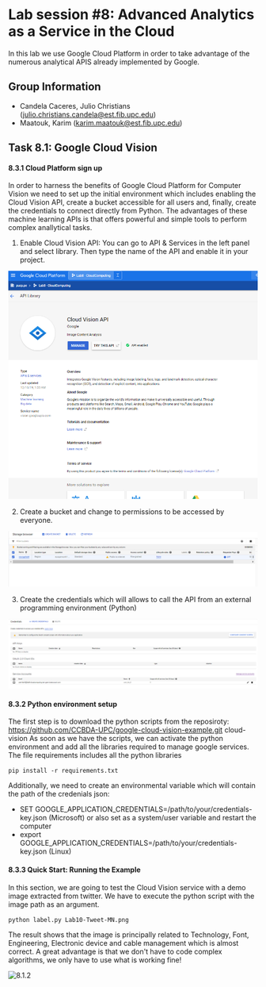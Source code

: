 # Lab session #8: Advanced Analytics as a Service in the Cloud

In this lab we use Google Cloud Platform in order to take advantage of the numerous analytical APIS already implemented by Google. 

## Group Information
* Candela Caceres, Julio Christians (julio.christians.candela@est.fib.upc.edu)
* Maatouk, Karim (karim.maatouk@est.fib.upc.edu)

## Task 8.1: Google Cloud Vision

#### 8.3.1 Cloud Platform sign up

In order to harness the benefits of Google Cloud Platform for Computer Vision we need to set up the initial environment which includes enabling the Cloud Vision API, create a bucket accessible for all users and, finally, create the credentials to connect directly from Python. The advantages of these machine learning APIs is that offers powerful and simple tools to perform complex anallytical tasks.

1) Enable Cloud Vision API: You can go to API & Services in the left panel and select library. Then type the name of the API and enable it in your project.

![8.1.1](Images/8.1.1.Vision.PNG)

2) Create a bucket and change to permissions to be accessed by everyone.

![8.1.1](Images/8.1.1.Bucket.PNG)

3) Create the credentials which will allows to call the API from an external programming environment (Python)

![8.1.1](Images/8.1.1.Credentials.PNG)

#### 8.3.2 Python environment setup

The first step is to download the python scripts from the reposiroty: https://github.com/CCBDA-UPC/google-cloud-vision-example.git cloud-vision
As soon as we have the scripts, we can activate the python environment and add all the libraries required to manage google services. The file requirements includes all the python libraries

```
pip install -r requirements.txt
```

Additionally, we need to create an environmental variable which will contain the path of the credenials json:
- SET GOOGLE_APPLICATION_CREDENTIALS=/path/to/your/credentials-key.json (Microsoft) or also set as a system/user variable and restart the computer
- export GOOGLE_APPLICATION_CREDENTIALS=/path/to/your/credentials-key.json (Linux)

#### 8.3.3 Quick Start: Running the Example

In this section, we are going to test the Cloud Vision service with a demo image extracted from twitter. We have to execute the python script with the image path as an argument.

```
python label.py Lab10-Tweet-MN.png
```

The result shows that the image is principally related to Technology, Font, Engineering, Electronic device and cable management which is almost correct. A great advantage is that we don't have to code complex algorithms, we only have to use what is working fine!

![8.1.2](Images/8.2.InitialTest.PNG)



